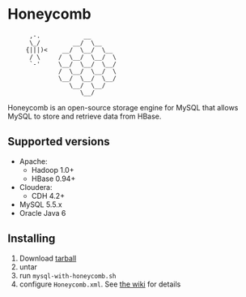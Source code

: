 # Honeycomb

```
      ,-.            __
      \_/         __/  \__
     {|||)<    __/  \__/  \__
      / \     /  \__/  \__/  \
      `-'     \__/  \__/  \__/
              /  \__/  \__/  \
              \__/  \__/  \__/
                 \__/  \__/
                    \__/

```

Honeycomb is an open-source storage engine for MySQL that allows MySQL to store and retrieve data from HBase.

## Supported versions

* Apache:
  * Hadoop 1.0+
  * HBase 0.94+
* Cloudera:
  * CDH 4.2+
* MySQL 5.5.x
* Oracle Java 6

## Installing

1. Download [tarball]()
2. untar
3. run `mysql-with-honeycomb.sh`
4. configure `Honeycomb.xml`.  See [the wiki](https://github.com/nearinfinity/honeycomb/wiki/Configuration-%26-Logging) for details
